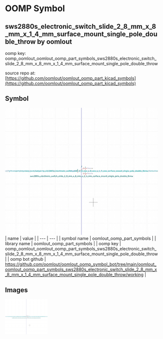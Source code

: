 # OOMP Symbol  
## sws2880s_electronic_switch_slide_2_8_mm_x_8_mm_x_1_4_mm_surface_mount_single_pole_double_throw  by oomlout  
  
oomp key: oomp_oomlout_oomlout_oomp_part_symbols_sws2880s_electronic_switch_slide_2_8_mm_x_8_mm_x_1_4_mm_surface_mount_single_pole_double_throw  
  
source repo at: [https://github.com/oomlout/oomlout_oomp_part_kicad_symbols](https://github.com/oomlout/oomlout_oomp_part_kicad_symbols)  
## Symbol  
  
[![working.png](working_600.png)](working.png)  
| name | value | 
| --- | --- | 
| symbol name | oomlout_oomp_part_symbols | 
| library name | oomlout_oomp_part_symbols | 
| oomp key | oomp_oomlout_oomlout_oomp_part_symbols_sws2880s_electronic_switch_slide_2_8_mm_x_8_mm_x_1_4_mm_surface_mount_single_pole_double_throw | 
| oomp bot github | https://github.com/oomlout/oomlout_oomp_symbol_bot/tree/main/oomlout_oomlout_oomp_part_symbols_sws2880s_electronic_switch_slide_2_8_mm_x_8_mm_x_1_4_mm_surface_mount_single_pole_double_throw/working | 
## Images  
  
[![working.png](working_140.png)](working.png)  
